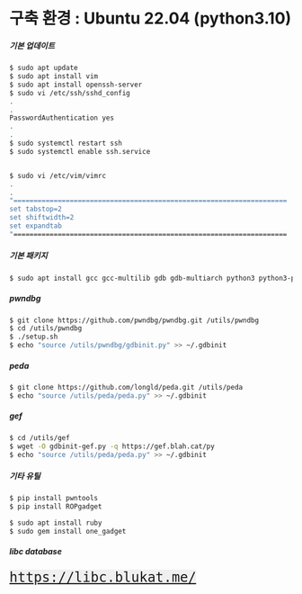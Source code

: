 # 구축 환경 : Ubuntu 22.04 (python3.10)

##### 기본 업데이트
```bash
$ sudo apt update
$ sudo apt install vim
$ sudo apt install openssh-server
$ sudo vi /etc/ssh/sshd_config
.
.
PasswordAuthentication yes
.
.
$ sudo systemctl restart ssh
$ sudo systemctl enable ssh.service


$ sudo vi /etc/vim/vimrc
.
.
"====================================================================
set tabstop=2
set shiftwidth=2
set expandtab
"====================================================================
```


##### 기본 패키지
```bash
$ sudo apt install gcc gcc-multilib gdb gdb-multiarch python3 python3-pip python3-dev git libffi-dev build-essential
```


##### pwndbg
```bash
$ git clone https://github.com/pwndbg/pwndbg.git /utils/pwndbg
$ cd /utils/pwndbg
$ ./setup.sh
$ echo "source /utils/pwndbg/gdbinit.py" >> ~/.gdbinit
```


##### peda
```bash
$ git clone https://github.com/longld/peda.git /utils/peda
$ echo "source /utils/peda/peda.py" >> ~/.gdbinit
```


##### gef
```bash
$ cd /utils/gef
$ wget -O gdbinit-gef.py -q https://gef.blah.cat/py
$ echo "source /utils/peda/peda.py" >> ~/.gdbinit
```

##### 기타 유틸
```bash
$ pip install pwntools
$ pip install ROPgadget

$ sudo apt install ruby
$ sudo gem install one_gadget
```

##### libc database
<kbd style="background-color: #f0f0f0; font-size: 24px;">
  <a href="https://libc.blukat.me/" target="_blank">
    <span style="font-size: 24px;">https://libc.blukat.me/</span>
  </a>
</kbd>
